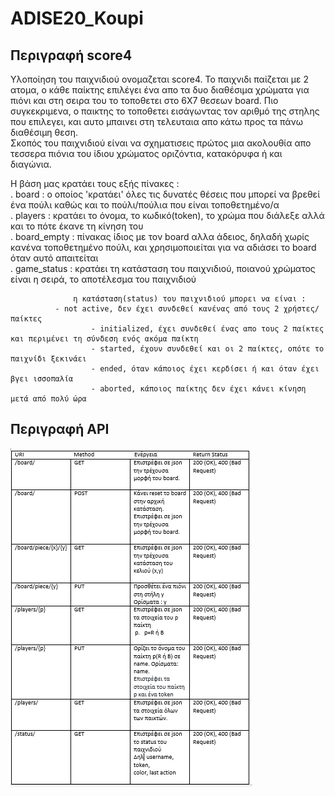 # ADISE20_Koupi





Περιγραφή score4
----------------

Υλοποίηση του παιχνιδιού ονομαζεται score4. 
To παιχνιδι παίζεται με 2 ατομα, ο κάθε παίκτης επιλέγει ένα απο τα δυο διαθέσιμα χρώματα για πιόνι και στη σειρα του το τοποθετει στο 6X7 θεσεων board. Πιο συγκεκριμενα, ο   παικτης το τοποθετει εισάγωντας τον αριθμό της στηλης που επιλεγει, και αυτο μπαινει στη τελευταια απο κάτω προς τα πάνω διαθέσιμη θεση.  
Σκοπός του παιχνιδιού είναι να σχηματισεις πρώτος μια ακολουθία απο τεσσερα πιόνια του ίδιου χρώματος οριζόντια, κατακόρυφα ή και διαγώνια.  

Η βάση μας κρατάει τους εξής πίνακες :   
  	. board       : ο οποίος 'κρατάει' όλες τις δυνατές θέσεις που μπορεί να βρεθεί ένα πούλι καθώς και το πούλι/πούλια που είναι τοποθετημένο/α  
  	. players     : κρατάει το όνομα, το κωδικό(token), το χρώμα που διάλεξε αλλά και το πότε έκανε τη κίνηση του  
  	. board_empty : πίνακας ίδιος με τον board αλλα άδειος, δηλαδή χωρίς κανένα τοποθετημένο πούλι, και χρησιμοποιείται για να αδιάσει το board όταν αυτό απαιτείται  
  	. game_status : κρατάει τη κατάσταση του παιχνιδιού, ποιανού χρώματος είναι η σειρά, το αποτέλεσμα του παιχνιδιού
	
                  η κατάσταση(status) του παιχνιδιού μπορει να είναι :  
		   	  - not active, δεν έχει συνδεθεί κανένας από τους 2 χρήστες/παίκτες  
                   	  - initialized, έχει συνδεθεί ένας απο τους 2 παίκτες και περιμένει τη σύνδεση ενός ακόμα παίκτη  
                   	  - started, έχουν συνδεθεί και οι 2 παίκτες, οπότε το παιχνίδι ξεκινάει  
                   	  - ended, όταν κάποιος έχει κερδίσει ή και όταν έχει βγει ισσοπαλία  
                   	  - aborted, κάποιος παίκτης δεν έχει κάνει κίνηση μετά από πολύ ώρα  
    



Περιγραφή API
-------------
![alt text](https://github.com/iee-ihu-gr-course1941/ADISE20_Koupi/blob/main/API.PNG?raw=true)

